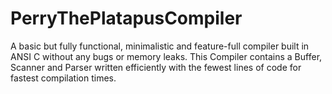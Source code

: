 # PerryThePlatapusCompiler
A basic but fully functional, minimalistic and feature-full compiler built in ANSI C without any bugs or memory leaks. This Compiler contains a Buffer, Scanner and Parser written efficiently with the fewest lines of code for fastest compilation times.    
